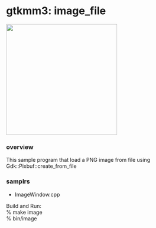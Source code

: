 gtkmm3: image_file
===============

<image src="https://raw.githubusercontent.com/ohwada/MAC_cpp_Samples/master/gtkmm3/screenshots/image_file_uparraw.png" width="300" /> 

### overview
This sample program that load a PNG image from file
using Gdk::Pixbuf::create_from_file

### samplrs
- ImageWindow.cpp

Build and Run:  
% make image  
% bin/image  
